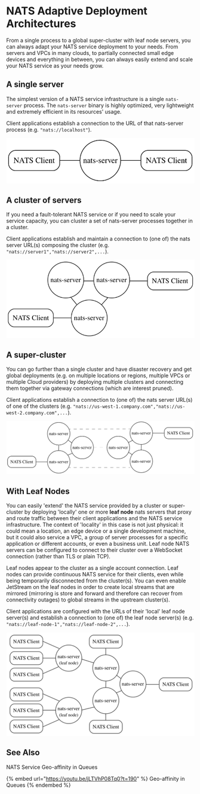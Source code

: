 # NATS Adaptive Deployment Architectures

From a single process to a global super-cluster with leaf node servers, you can always adapt your NATS service deployment to your needs. From servers and VPCs in many clouds, to partially connected small edge devices and everything in between, you can always easily extend and scale your NATS service as your needs grow.

## A single server

The simplest version of a NATS service infrastructure is a single `nats-server` process. The `nats-server` binary is highly optimized, very lightweight and extremely efficient in its resources' usage.

Client applications establish a connection to the URL of that nats-server process (e.g. `"nats://localhost"`).

![](../.gitbook/assets/single-server.svg)

## A cluster of servers

If you need a fault-tolerant NATS service or if you need to scale your service capacity, you can cluster a set of nats-server processes together in a cluster.

Client applications establish and maintain a connection to (one of) the nats server URL(s) composing the cluster (e.g. `"nats://server1","nats://server2",...`).

![](../.gitbook/assets/server-cluster.svg)

## A super-cluster

You can go further than a single cluster and have disaster recovery and get global deployments (e.g. on multiple locations or regions, multiple VPCs or multiple Cloud providers) by deploying multiple clusters and connecting them together via gateway connections (which are interest pruned).

Client applications establish a connection to (one of) the nats server URL(s) of one of the clusters (e.g. `"nats://us-west-1.company.com","nats://us-west-2.company.com",...`).

![](../.gitbook/assets/super_cluster.svg)

## With Leaf Nodes

You can easily 'extend' the NATS service provided by a cluster or super-cluster by deploying 'locally' one or more **leaf node** nats servers that proxy and route traffic between their client applications and the NATS service infrastructure. The context of 'locality' in this case is not just physical: it could mean a location, an edge device or a single development machine, but it could also service a VPC, a group of server processes for a specific application or different accounts, or even a business unit. Leaf node NATS servers can be configured to connect to their cluster over a WebSocket connection (rather than TLS or plain TCP).

Leaf nodes appear to the cluster as a single account connection. Leaf nodes can provide continuous NATS service for their clients, even while being temporarily disconnected from the cluster(s). You can even enable JetStream on the leaf nodes in order to create local streams that are mirrored (mirroring is store and forward and therefore can recover from connectivity outages) to global streams in the upstream cluster(s).

Client applications are configured with the URLs of their 'local' leaf node server(s) and establish a connection to (one of) the leaf node server(s) (e.g. `"nats://leaf-node-1","nats://leaf-node-2",...`).

![](../.gitbook/assets/leaf_nodes.svg)

## See Also

NATS Service Geo-affinity in Queues&#x20;

{% embed url="https://youtu.be/jLTVhP08Tq0?t=190" %}
Geo-affinity in Queues
{% endembed %}
